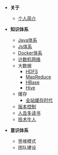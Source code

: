 
- **关于**
     - [个人简介](/wiki/use/home)

- **知识体系**
    - [Java体系]({{baseDomain}}?sidebar=java/java)
    - [Js体系]({{baseDomain}}?sidebar=js)
    - [Docker体系]({{baseDomain}}?sidebar=docker)
    - [计数机网络](/wiki/information/web)
    - 大数据
      - [HDFS](/wiki/information/massive_data/hadoop/hdfs)
      - [MapReduce](/wiki/information/massive_data/hadoop/mapreduce)
      - [HBase](/wiki/information/massive_data/hadoop/hbase)
      - [Hive](/wiki/information/massive_data/hadoop/hive)
    - 缓存
      - [全站缓存时代](https://mp.weixin.qq.com/s/Qda9sayJI2hq_nzvuROG4Q)  
    - [版本控制](/wiki/information/version)
    - [人丑多读书](/wiki/information/books)
    - [技术牛人](/wiki/information/oxen)

- **意识体系**
   - 思维模式
   - 团队建设
